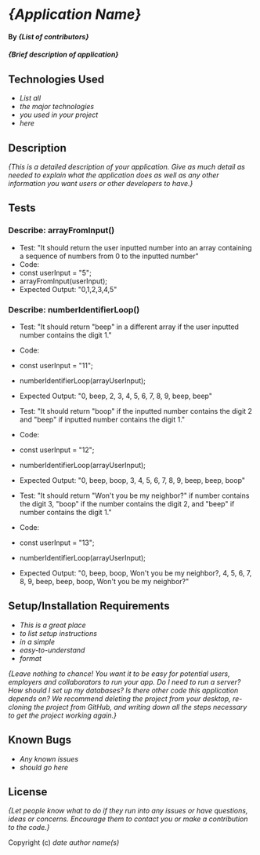 # _{Application Name}_

#### By _**{List of contributors}**_

#### _{Brief description of application}_

## Technologies Used

* _List all_
* _the major technologies_
* _you used in your project_
* _here_

## Description

_{This is a detailed description of your application. Give as much detail as needed to explain what the application does as well as any other information you want users or other developers to have.}_

## Tests

### Describe: arrayFromInput()

* Test: "It should return the user inputted number into an array containing a sequence of numbers from 0 to the inputted number"
* Code:
* const userInput = "5";
* arrayFromInput(userInput);
* Expected Output: "0,1,2,3,4,5"

### Describe: numberIdentifierLoop()
* Test: "It should return "beep" in a different array if the user inputted number contains the digit 1."
* Code:
* const userInput = "11";
* numberIdentifierLoop(arrayUserInput);
* Expected Output: "0, beep, 2, 3, 4, 5, 6, 7, 8, 9, beep, beep"

* Test: "It should return "boop" if the inputted number contains the digit 2 and "beep" if inputted number contains the digit 1."
* Code:
* const userInput = "12";
* numberIdentifierLoop(arrayUserInput);
* Expected Output: "0, beep, boop, 3, 4, 5, 6, 7, 8, 9, beep, beep, boop"

* Test: "It should return "Won't you be my neighbor?" if number contains the digit 3, "boop" if the number contains the digit 2, and "beep" if number contains the digit 1."
* Code:
* const userInput = "13";
* numberIdentifierLoop(arrayUserInput);
* Expected Output: "0, beep, boop, Won't you be my neighbor?, 4, 5, 6, 7, 8, 9, beep, beep, boop, Won't you be my neighbor?"


## Setup/Installation Requirements

* _This is a great place_
* _to list setup instructions_
* _in a simple_
* _easy-to-understand_
* _format_

_{Leave nothing to chance! You want it to be easy for potential users, employers and collaborators to run your app. Do I need to run a server? How should I set up my databases? Is there other code this application depends on? We recommend deleting the project from your desktop, re-cloning the project from GitHub, and writing down all the steps necessary to get the project working again.}_

## Known Bugs

* _Any known issues_
* _should go here_

## License

_{Let people know what to do if they run into any issues or have questions, ideas or concerns.  Encourage them to contact you or make a contribution to the code.}_

Copyright (c) _date_ _author name(s)_